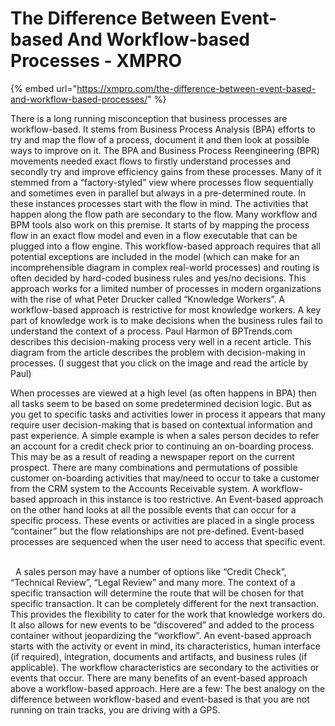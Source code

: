 # The Difference Between Event-based And Workflow-based Processes - XMPRO

{% embed url="https://xmpro.com/the-difference-between-event-based-and-workflow-based-processes/" %}

There is a long running misconception that business processes are workflow-based. It stems from Business Process Analysis (BPA) efforts to try and map the flow of a process, document it and then look at possible ways to improve on it.
The BPA and Business Process Reengineering (BPR) movements needed exact flows to firstly understand processes and secondly try and improve efficiency gains from these processes. Many of it stemmed from a “factory-styled” view where processes flow sequentially and sometimes even in parallel but always in a pre-determined route.
In these instances processes start with the flow in mind. The activities that happen along the flow path are secondary to the flow. Many workflow and BPM tools also work on this premise. It starts of by mapping the process flow in an exact flow model and even in a flow executable that can be plugged into a flow engine.
This workflow-based approach requires that all potential exceptions are included in the model (which can make for an incomprehensible diagram in complex real-world processes) and routing is often decided by hard-coded business rules and yes/no decisions. This approach works for a limited number of processes in modern organizations with the rise of what Peter Drucker called “Knowledge Workers”. A workflow-based approach is restrictive for most knowledge workers.
A key part of knowledge work is to make decisions when the business rules fail to understand the context of a process. Paul Harmon of BPTrends.com describes this decision-making process very well in a recent article. This diagram from the article describes the problem with decision-making in processes. (I suggest that you click on the image and read the article by Paul)
 

When processes are viewed at a high level (as often happens in BPA) then all tasks seem to be based on some predetermined decision logic. But as you get to specific tasks and activities lower in process it appears that many require user decision-making that is based on contextual information and past experience.
A simple example is when a sales person decides to refer an account for a credit check prior to continuing an on-boarding process. This may be as a result of reading a newspaper report on the current prospect. There are many combinations and permutations of possible customer on-boarding activities that may/need to occur to take a customer from the CRM system to the Accounts Receivable system. A workflow-based approach in this instance is too restrictive.
An Event-based approach on the other hand looks at all the possible events that can occur for a specific process. These events or activities are placed in a single process “container” but the flow relationships are not pre-defined. Event-based processes are sequenced when the user need to access that specific event.
 

 
A sales person may have a number of options like “Credit Check”, “Technical Review”, “Legal Review” and many more. The context of a specific transaction will determine the route that will be chosen for that specific transaction. It can be completely different for the next transaction. This provides the flexibility to cater for the work that knowledge workers do. It also allows for new events to be “discovered” and added to the process container without jeopardizing the “workflow”.
An event-based approach starts with the activity or event in mind, its characteristics, human interface (if required), integration, documents and artifacts, and business rules (if applicable). The workflow characteristics are secondary to the activities or events that occur.
There are many benefits of an event-based approach above a workflow-based approach. Here are a few:
The best analogy on the difference between workflow-based and event-based is that you are not running on train tracks, you are driving with a GPS. 